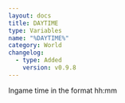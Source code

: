 ```yaml
---
layout: docs
title: DAYTIME
type: Variables
name: "%DAYTIME%"
category: World
changelog:
  - type: Added
    version: v0.9.8
---
```

Ingame time in the format hh:mm

